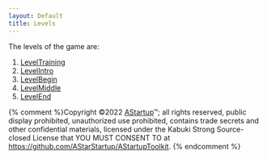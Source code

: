 ```yaml
---
layout: Default
title: Levels
---
```


The levels of the game are:

1. [LevelTraining](./LevelTraining)
1. [LevelIntro](./LevelIntro)
1. [LevelBegin](./LevelBegin)
1. [LevelMiddle](./LevelMiddle)
1. [LevelEnd](./LevelEnd)

{% comment %}Copyright ©2022 [AStartup](https://astartup.net)™; all rights reserved, public display prohibited, unauthorized use prohibited, contains trade secrets and other confidential materials, licensed under the Kabuki Strong Source-closed License that YOU MUST CONSENT TO at <https://github.com/AStarStartup/AStartupToolkit>. {% endcomment %}
